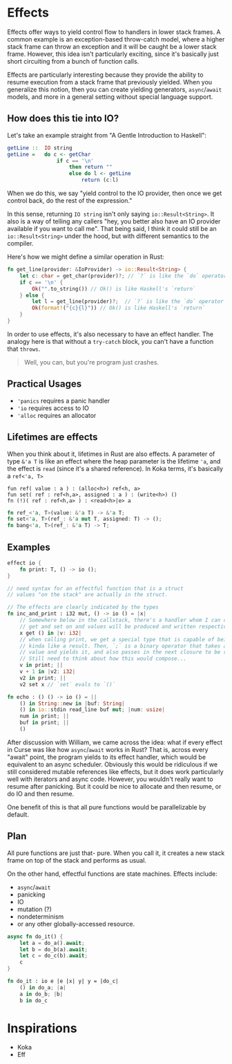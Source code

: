 # Effects

Effects offer ways to yield control flow to handlers in lower stack frames.
A common example is an exception-based throw-catch model, where a higher stack frame can throw an exception and it will be caught be a lower stack frame.
However, this idea isn't particularly exciting, since it's basically just short circuiting from a bunch of function calls.

Effects are particularly interesting because they provide the ability to resume execution from a stack frame that previously yielded.
When you generalize this notion, then you can create yielding generators, `async`/`await` models, and more in a general setting without special language support.

## How does this tie into IO?

Let's take an example straight from "A Gentle Introduction to Haskell":
```hs
getLine ::  IO string
getLine =   do c <- getChar
                if c == '\n'
                    then return ""
                    else do l <- getLine
                        return (c:l)
```

When we do this, we say "yield control to the IO provider, then once we get control back, do the rest of the expression."

In this sense, returning `IO string` isn't only saying `io::Result<String>`.
It also is a way of telling any callers "hey, you better also have an IO provider available if you want to call me".
That being said, I think it could still be an `io::Result<String>` under the hood, but with different semantics to the compiler.

Here's how we might define a similar operation in Rust:
```rs
fn get_line(provider: &IoProvider) -> io::Result<String> {
    let c: char = get_char(provider)?; // `?` is like the `do` operator here
    if c == '\n' {
        Ok("".to_string()) // Ok() is like Haskell's `return`
    } else {
        let l = get_line(provider)?;  // `?` is like the `do` operator here
        Ok(format!("{c}{l}")) // Ok() is like Haskell's `return`
    }
}
```

In order to use effects, it's also necessary to have an effect handler.
The analogy here is that without a `try-catch` block, you can't have a function that `throws`.

> Well, you can, but you're program just crashes.

## Practical Usages

* `'panics` requires a panic handler
* `'io` requires access to IO
* `'alloc` requires an allocator

## Lifetimes are effects

When you think about it, lifetimes in Rust are also effects.
A parameter of type `&'a T` is like an effect where the heap parameter is the lifetime `'a`, and the effect is `read` (since it's a shared reference).
In Koka terms, it's basically a `ref<'a, T>`

```kk
fun ref( value : a ) : (alloc<h>) ref<h, a>
fun set( ref : ref<h,a>, assigned : a ) : (write<h>) ()
fn (!)( ref : ref<h,a> ) : <read<h>|e> a
```

```rs
fn ref_<'a, T>(value: &'a T) -> &'a T;
fn set<'a, T>(ref_: &'a mut T, assigned: T) -> ();
fn bang<'a, T>(ref_: &'a T) -> T;
```

## Examples

```rs
effect io {
    fn print: T, () -> io ();
}

// need syntax for an effectful function that is a struct
// values "on the stack" are actually in the struct.

// The effects are clearly indicated by the types
fn inc_and_print : i32 mut, () -> io () = |x|
    // Somewhere below in the callstack, there's a handler whom I can call
    // get and set on and values will be produced and written respectively.
    x get () in |v: i32|
    // when calling print, we get a special type that is capable of being yielded,
    // kinda like a result. Then, `;` is a binary operator that takes a yieldable
    // value and yields it, and also passes in the next closure to be resumed.
    // Still need to think about how this would compose...
    v in print; ||
    v + 1 in |v2: i32|
    v2 in print; ||
    v2 set x // `set` evals to `()`

fn echo : () () -> io () = ||
    () in String::new in |buf: String|
    () in io::stdin read_line buf mut; |num: usize|
    num in print; ||
    buf in print; ||
    ()
```

After discussion with William, we came across the idea: what if every effect in Curse was like how `async`/`await` works in Rust?
That is, across every "await" point, the program yields to its effect handler, which would be equivalent to an async scheduler.
Obviously this would be ridiculous if we still considered mutable references like effects, but it does work particularly well with iterators and async code.
However, you wouldn't really want to resume after panicking.
But it could be nice to allocate and then resume, or do IO and then resume.

One benefit of this is that all pure functions would be parallelizable by default.

## Plan

All pure functions are just that- pure.
When you call it, it creates a new stack frame on top of the stack and performs as usual.

On the other hand, effectful functions are state machines.
Effects include:
* `async`/`await`
* panicking
* IO
* mutation (?)
* nondeterminism
* or any other globally-accessed resource.

```rust
async fn do_it() {
    let a = do_a().await;
    let b = do_b(a).await;
    let c = do_c(b).await;
    c
}

fn do_it : io e |e |x| y| y = |do_c|
    () in do_a; |a|
    a in do_b; |b|
    b in do_c
```

# Inspirations

* Koka
* Eff
